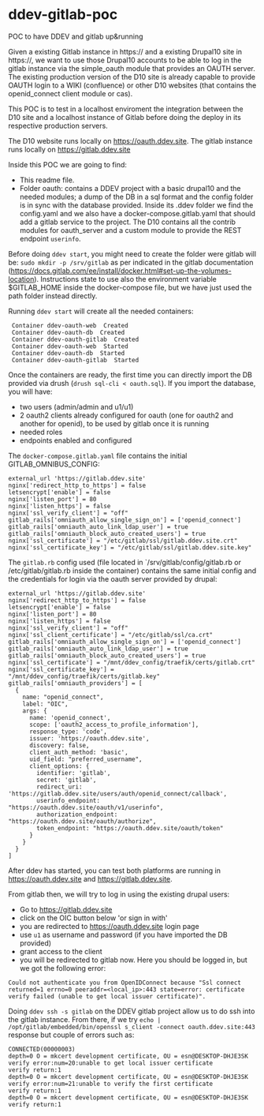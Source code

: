 # ddev-gitlab-poc
POC to have DDEV and gitlab up&amp;running

Given a existing Gitlab instance in https://<gitlab-url> and a existing Drupal10 site in https://<drupal-url>, we want to use those Drupal10 accounts to be able to log in the gitlab instance via the simple_oauth module that provides an OAUTH server. The existing production version of the D10 site is already capable to provide OAUTH login to a WIKI (confluence) or other D10 websites (that contains the openid_connect client module or cas).

This POC is to test in a localhost enviroment the integration between the D10 site and a localhost instance of Gitlab before doing the deploy in its respective production servers.

The D10 website runs locally on https://oauth.ddev.site.
The gitlab instance runs locally on https://gitlab.ddev.site


Inside this POC we are going to find:

- This readme file.
- Folder oauth: contains a DDEV project with a basic drupal10 and the needed modules; a dump of the DB in a sql format and the config folder is in sync with the database provided. Inside its .ddev folder we find the config.yaml and we also have a docker-compose.gitlab.yaml that should add a gitlab service to the project.
The D10 contains all the contrib modules for oauth_server and a custom module to provide the REST endpoint `userinfo`.

Before doing `ddev start`, you might need to create the folder were gitlab will be: `sudo mkdir -p /srv/gitlab` as per indicated in the gitlab documentation (https://docs.gitlab.com/ee/install/docker.html#set-up-the-volumes-location). Instructions state to use also the environment variable $GITLAB_HOME inside the docker-compose file, but we have just used the path folder instead directly.

Running `ddev start` will create all the needed containers:
```
 Container ddev-oauth-web  Created
 Container ddev-oauth-db  Created
 Container ddev-oauth-gitlab  Created
 Container ddev-oauth-web  Started
 Container ddev-oauth-db  Started
 Container ddev-oauth-gitlab  Started
```

Once the containers are ready, the first time you can directly import the DB provided via drush (`drush sql-cli < oauth.sql`).
If you import the database, you will have:
- two users (admin/admin and u1/u1) 
- 2 oauth2 clients already configured for oauth (one for oauth2 and another for openid), to be used by gitlab once it is running
- needed roles
- endpoints enabled and configured


The `docker-compose.gitlab.yaml` file contains the initial GITLAB_OMNIBUS_CONFIG:

```
external_url 'https://gitlab.ddev.site'
nginx['redirect_http_to_https'] = false
letsencrypt['enable'] = false
nginx['listen_port'] = 80
nginx['listen_https'] = false
nginx['ssl_verify_client'] = "off"
gitlab_rails['omniauth_allow_single_sign_on'] = ['openid_connect']
gitlab_rails['omniauth_auto_link_ldap_user'] = true
gitlab_rails['omniauth_block_auto_created_users'] = true
nginx['ssl_certificate'] = "/etc/gitlab/ssl/gitlab.ddev.site.crt"
nginx['ssl_certificate_key'] = "/etc/gitlab/ssl/gitlab.ddev.site.key"
```

The `gitlab.rb` config used (file located in `/srv/gitlab/config/gitlab.rb or /etc/gitlab/gitlab.rb inside the container) contains the same initial config and the credentials for login via the oauth server provided by drupal:
```
external_url 'https://gitlab.ddev.site'
nginx['redirect_http_to_https'] = false
letsencrypt['enable'] = false
nginx['listen_port'] = 80
nginx['listen_https'] = false
nginx['ssl_verify_client'] = "off"
nginx['ssl_client_certificate'] = "/etc/gitlab/ssl/ca.crt"
gitlab_rails['omniauth_allow_single_sign_on'] = ['openid_connect']
gitlab_rails['omniauth_auto_link_ldap_user'] = true
gitlab_rails['omniauth_block_auto_created_users'] = true
nginx['ssl_certificate'] = "/mnt/ddev_config/traefik/certs/gitlab.crt"
nginx['ssl_certificate_key'] = "/mnt/ddev_config/traefik/certs/gitlab.key"
gitlab_rails['omniauth_providers'] = [
  {
    name: "openid_connect",
    label: "OIC",
    args: {
      name: 'openid_connect',
      scope: ['oauth2_access_to_profile_information'],
      response_type: 'code',
      issuer: 'https://oauth.ddev.site',
      discovery: false,
      client_auth_method: 'basic',
      uid_field: "preferred_username",
      client_options: {
        identifier: 'gitlab',
        secret: 'gitlab',
        redirect_uri: 'https://gitlab.ddev.site/users/auth/openid_connect/callback',
        userinfo_endpoint: "https://oauth.ddev.site/oauth/v1/userinfo",
        authorization_endpoint: "https://oauth.ddev.site/oauth/authorize",
        token_endpoint: "https://oauth.ddev.site/oauth/token"
      }
    }
  }
]
```

After ddev has started, you can test both platforms are running in https://oauth.ddev.site and https://gitlab.ddev.site.

From gitlab then, we will try to log in using the existing drupal users:
- Go to https://gitlab.ddev.site
- click on the OIC button below 'or sign in with'
- you are redirected to https://oauth.ddev.site login page
- use `u1` as username and password (if you have imported the DB provided)
- grant access to the client
- you will be redirected to gitlab now. Here you should be logged in, but we got the following error:

```
Could not authenticate you from OpenIDConnect because "Ssl connect returned=1 errno=0 peeraddr=<local_ip>:443 state=error: certificate verify failed (unable to get local issuer certificate)".
``` 


Doing `ddev ssh -s gitlab` on the DDEV gitlab project allow us to do ssh into the gitlab instance. From there, if we try `echo | /opt/gitlab/embedded/bin/openssl s_client -connect oauth.ddev.site:443` response but couple of errors such as:
```
CONNECTED(00000003)
depth=0 O = mkcert development certificate, OU = esn@DESKTOP-DHJE3SK
verify error:num=20:unable to get local issuer certificate
verify return:1
depth=0 O = mkcert development certificate, OU = esn@DESKTOP-DHJE3SK
verify error:num=21:unable to verify the first certificate
verify return:1
depth=0 O = mkcert development certificate, OU = esn@DESKTOP-DHJE3SK
verify return:1
```
